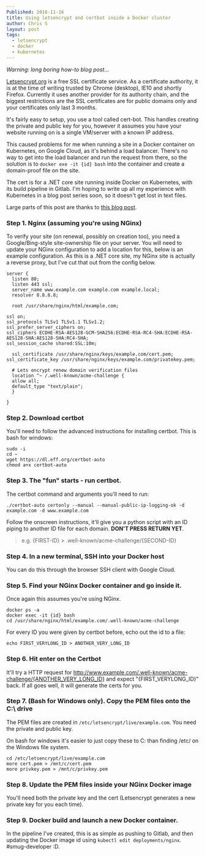 ```yaml
---
Published: 2016-11-16
title: Using letsencrypt and certbot inside a Docker cluster
author: Chris S
layout: post
tags:
  - letsencrypt
  - docker
  - kubernetes
---
```


*Warning: long boring how-to blog post*...

[Letsencrypt.org](Letsencrypt.org) is a free SSL certificate service. As a certificate authority, it is at the time of writing trusted by Chrome (desktop), IE10 and shortly Firefox. Currently it uses another provider for its authority chain, and the biggest restrictions are the SSL certificates are for public domains only and your certificates only last 3 months.

It's fairly easy to setup, you use a tool called cert-bot. This handles creating the private and public key for you, however it assumes you have your website running on is a single VM/server with a known IP address.

This caused problems for me when running a site in a Docker container on Kubernetes, on Google Cloud, as it's behind a load balancer. There's no way to get into the load balancer and run the request from there, so the solution is to `docker exe -it {id} bash` into the container and create a domain-proof file on the site.

The cert is for a .NET core site running inside Docker on Kubernetes, with its build pipeline in Gitlab. I'm hoping to write up all my experience with Kubernetes in a blog post series soon, so it doesn't get lost in text files.

Large parts of this post are thanks to [this blog post](https://realguess.net/2016/09/26/installing-let-s-encrypt-ssl-certificate-on-google-app-engine-using-certbot/).

### Step 1. Nginx (assuming you're using NGinx)

To verify your site (on renewal, possibly on creation too), you need a Google/Bing-style site-ownership file on your server. You will need to update your NGinx configuration to add a location for this, below is an example configuration. As this is a .NET core site, my NGinx site is actually a reverse proxy, but I've cut that out from the config below.

	server {
	  listen 80;
	  listen 443 ssl;
	  server_name www.example.com example.com example.local;
	  resolver 8.8.8.8;

	  root /usr/share/nginx/html/example.com;

	ssl on;
	ssl_protocols TLSv1 TLSv1.1 TLSv1.2;
	ssl_prefer_server_ciphers on;
	ssl_ciphers ECDHE-RSA-AES128-GCM-SHA256:ECDHE-RSA-RC4-SHA:ECDHE-RSA-AES128-SHA:AES128-SHA:RC4-SHA;
	ssl_session_cache shared:SSL:10m;

	  ssl_certificate /usr/share/nginx/keys/example.com/cert.pem;
	ssl_certificate_key /usr/share/nginx/keys/example.com/privatekey.pem;

	  # Lets encrypt renew domain verification files
	  location ^~ /.well-known/acme-challenge {
	  allow all;
	  default_type "text/plain";
	  }

	}

### Step 2. Download certbot
You'll need to follow the advanced instructions for installing certbot. This is bash for windows:

	sudo -i
	cd ~
	wget https://dl.eff.org/certbot-auto
	chmod a+x certbot-auto

### Step 3. The "fun" starts - run certbot.

The certbot command and arguments you'll need to run:

	./certbot-auto certonly --manual --manual-public-ip-logging-ok -d example.com -d www.example.com

Follow the onscreen instructions, it'll give you a python script with an ID piping to another ID file for each domain. **DON'T PRESS RETURN YET**.

> e.g. {FIRST-ID} > .well-known/acme-challenge/{SECOND-ID}

### Step 4. In a new terminal, SSH into your Docker host
You can do this through the browser SSH client with Google Cloud.

### Step 5. Find your NGinx Docker container and go inside it.

Once again this assumes you're using NGinx.

	docker ps -a
	docker exec -it {id} bash
	cd /usr/share/nginx/html/example.com/.well-known/acme-challenge

For every ID you were given by certbot before, echo out the id to a file:

	echo FIRST_VERYLONG_ID > ANOTHER_VERY_LONG_ID

### Step 6. Hit enter on the Certbot

It'll try a HTTP request for http://www.example.com/.well-known/acme-challenge/{ANOTHER_VERY_LONG_ID} and expect "{FIRST_VERYLONG_ID}" back. If all goes well, it will generate the certs for you.

### Step 7. (Bash for Windows only). Copy the PEM files onto the C:\ drive

The PEM files are created in `/etc/letsencrypt/live/example.com`. You need the private and public key.

On bash for windows it's easier to just copy these to C: than finding /etc/ on the Windows file system.

	cd /etc/letsencrypt/live/example.com
	more cert.pem > /mnt/c/cert.pem
	more privkey.pem > /mnt/c/privkey.pem

### Step 8. Update the PEM files inside your NGinx Docker image

You'll need both the private key and the cert (Letsencrypt generates a new private key for you each time).

### Step 9. Docker build and launch a new Docker container.

In the pipeline I've created, this is as simple as pushing to Gitlab, and then updating the Docker image id using `kubectl edit deployments/nginx`. #smug-developer :D.

